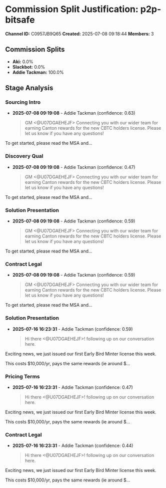# Commission Split Justification: p2p-bitsafe

**Channel ID:** C0957JB9Q65
**Created:** 2025-07-08 09:18:44
**Members:** 3

## Commission Splits

- **Aki:** 0.0%
- **Slackbot:** 0.0%
- **Addie Tackman:** 100.0%

## Stage Analysis

### Sourcing Intro

- **2025-07-08 09:19:08** - Addie Tackman (confidence: 0.63)
  > GM <@U07DGAEHEJF> Connecting you with our wider team for earning Canton rewards for the new CBTC holders license. Please let us know if you have any questions!

To get started, please read the MSA and...

### Discovery Qual

- **2025-07-08 09:19:08** - Addie Tackman (confidence: 0.47)
  > GM <@U07DGAEHEJF> Connecting you with our wider team for earning Canton rewards for the new CBTC holders license. Please let us know if you have any questions!

To get started, please read the MSA and...

### Solution Presentation

- **2025-07-08 09:19:08** - Addie Tackman (confidence: 0.59)
  > GM <@U07DGAEHEJF> Connecting you with our wider team for earning Canton rewards for the new CBTC holders license. Please let us know if you have any questions!

To get started, please read the MSA and...

### Contract Legal

- **2025-07-08 09:19:08** - Addie Tackman (confidence: 0.59)
  > GM <@U07DGAEHEJF> Connecting you with our wider team for earning Canton rewards for the new CBTC holders license. Please let us know if you have any questions!

To get started, please read the MSA and...

### Solution Presentation

- **2025-07-16 16:23:31** - Addie Tackman (confidence: 0.59)
  > Hi there <@U07DGAEHEJF>! following up on our conversation here.

Exciting news, we just issued our first Early Bird Minter license this week.

This costs $10,000/yr, pays the same rewards (ie around $...

### Pricing Terms

- **2025-07-16 16:23:31** - Addie Tackman (confidence: 0.47)
  > Hi there <@U07DGAEHEJF>! following up on our conversation here.

Exciting news, we just issued our first Early Bird Minter license this week.

This costs $10,000/yr, pays the same rewards (ie around $...

### Contract Legal

- **2025-07-16 16:23:31** - Addie Tackman (confidence: 0.44)
  > Hi there <@U07DGAEHEJF>! following up on our conversation here.

Exciting news, we just issued our first Early Bird Minter license this week.

This costs $10,000/yr, pays the same rewards (ie around $...

